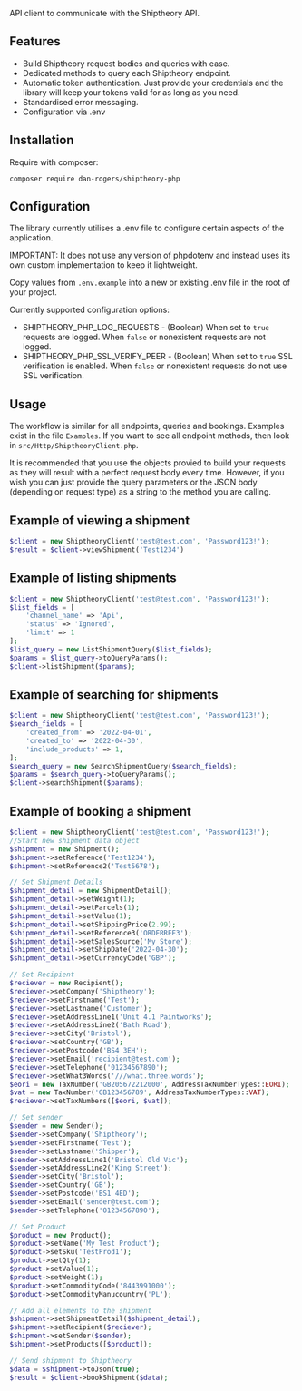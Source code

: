
API client to communicate with the Shiptheory API.

## Features
- Build Shiptheory request bodies and queries with ease.
- Dedicated methods to query each Shiptheory endpoint.
- Automatic token authentication. Just provide your credentials and the library will keep your tokens valid for as long as you need.
- Standardised error messaging.
- Configuration via .env

## Installation
Require with composer:
```
composer require dan-rogers/shiptheory-php
```

## Configuration
The library currently utilises a .env file to configure certain aspects of the application. 

IMPORTANT: It does not use any version of phpdotenv and instead uses its own custom implementation to keep it lightweight.

Copy values from `.env.example` into a new or existing .env file in the root of your project.

Currently supported configuration options:
- SHIPTHEORY_PHP_LOG_REQUESTS - (Boolean) When set to `true` requests are logged. When `false` or nonexistent requests are not logged.
- SHIPTHEORY_PHP_SSL_VERIFY_PEER - (Boolean) When set to `true` SSL verification is enabled. When `false` or nonexistent requests do not use SSL verification. 

## Usage
The workflow is similar for all endpoints, queries and bookings. Examples exist in the file `Examples`. If you want to see all endpoint methods, then look in `src/Http/ShiptheoryClient.php`.

It is recommended that you use the objects provied to build your requests as they will result with a perfect request body every time. However, if you wish you can just provide the query parameters or the JSON body (depending on request type) as a string to the method you are calling. 

## Example of viewing a shipment
```php
$client = new ShiptheoryClient('test@test.com', 'Password123!');
$result = $client->viewShipment('Test1234')
```

## Example of listing shipments
```php
$client = new ShiptheoryClient('test@test.com', 'Password123!');
$list_fields = [
    'channel_name' => 'Api',
    'status' => 'Ignored',
    'limit' => 1
];
$list_query = new ListShipmentQuery($list_fields);
$params = $list_query->toQueryParams();
$client->listShipment($params);
```

## Example of searching for shipments
```php
$client = new ShiptheoryClient('test@test.com', 'Password123!');
$search_fields = [
    'created_from' => '2022-04-01',
    'created_to' => '2022-04-30',
    'include_products' => 1,
];
$search_query = new SearchShipmentQuery($search_fields);
$params = $search_query->toQueryParams();
$client->searchShipment($params);
```

## Example of booking a shipment
```php
$client = new ShiptheoryClient('test@test.com', 'Password123!');
//Start new shipment data object
$shipment = new Shipment();
$shipment->setReference('Test1234');
$shipment->setReference2('Test5678');

// Set Shipment Details
$shipment_detail = new ShipmentDetail();
$shipment_detail->setWeight(1);
$shipment_detail->setParcels(1);
$shipment_detail->setValue(1);
$shipment_detail->setShippingPrice(2.99);
$shipment_detail->setReference3('ORDERREF3');
$shipment_detail->setSalesSource('My Store');
$shipment_detail->setShipDate('2022-04-30');
$shipment_detail->setCurrencyCode('GBP');

// Set Recipient
$reciever = new Recipient();
$reciever->setCompany('Shiptheory');
$reciever->setFirstname('Test');
$reciever->setLastname('Customer');
$reciever->setAddressLine1('Unit 4.1 Paintworks');
$reciever->setAddressLine2('Bath Road');
$reciever->setCity('Bristol');
$reciever->setCountry('GB');
$reciever->setPostcode('BS4 3EH');
$reciever->setEmail('recipient@test.com');
$reciever->setTelephone('01234567890');
$reciever->setWhat3Words('///what.three.words');
$eori = new TaxNumber('GB205672212000', AddressTaxNumberTypes::EORI);
$vat = new TaxNumber('GB123456789', AddressTaxNumberTypes::VAT);
$reciever->setTaxNumbers([$eori, $vat]);

// Set sender
$sender = new Sender();
$sender->setCompany('Shiptheory');
$sender->setFirstname('Test');
$sender->setLastname('Shipper');
$sender->setAddressLine1('Bristol Old Vic');
$sender->setAddressLine2('King Street');
$sender->setCity('Bristol');
$sender->setCountry('GB');
$sender->setPostcode('BS1 4ED');
$sender->setEmail('sender@test.com');
$sender->setTelephone('01234567890');

// Set Product
$product = new Product();
$product->setName('My Test Product');
$product->setSku('TestProd1');
$product->setQty(1);
$product->setValue(1);
$product->setWeight(1);
$product->setCommodityCode('8443991000');
$product->setCommodityManucountry('PL');

// Add all elements to the shipment
$shipment->setShipmentDetail($shipment_detail);
$shipment->setRecipient($reciever);
$shipment->setSender($sender);
$shipment->setProducts([$product]);

// Send shipment to Shiptheory
$data = $shipment->toJson(true);
$result = $client->bookShipment($data);
```
